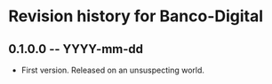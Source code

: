 # Revision history for Banco-Digital

## 0.1.0.0 -- YYYY-mm-dd

* First version. Released on an unsuspecting world.
